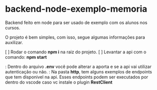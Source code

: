 # backend-node-exemplo-memoria
Backend feito em node para ser usado de exemplo com os alunos nos cursos.

O projeto é bem simples, com isso, segue algumas informações para auxilizar.

[ ] Rodar o comando **npm i** na raiz do projeto.
[ ] Levantar a api com o comando: **npm start**

: Dentro do arquivo **.env**  você pode alterar a aporta e se a api vai utilizar autenticação ou não.
: Na pasta **http**, tem alguns exemplos de endpoints que tem disponivel na api. Esses endpoints podem ser executados por dentro do vscode caso vc instale o plugin **RestClient**
